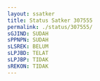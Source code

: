 ```yaml
---
layout: ssatker
title: Status Satker 307555
permalink: ./status/307555/
sGJIND: SUDAH 
sPPNPN: SUDAH 
sLSREK: BELUM 
sLPJBD: TELAT 
sLPJBP: TIDAK 
sREKON: TIDAK 
---
```

